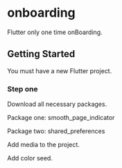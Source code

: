 # onboarding

Flutter only one time onBoarding.

## Getting Started

You must have a new Flutter project.

### Step one

Download all necessary packages.

Package one: smooth_page_indicator

Package two: shared_preferences

Add media to the project.

Add color seed.